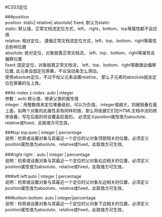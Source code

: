 #CSS3定位

###position<br/>
position: static| relative| absolute| fixed, 默认为static 
<br/>
static: 默认值，正常文档流定位方式，left， right，bottom，top等属性都不会应用<br/>
relative: 相对定位， 遵循正常文档流定位方式，left、top、bottom、right等属性会影响位置<br/>
absolute: 绝对定位，对象脱离正常文档流， left、top、bottom、right等属性会偏移位置<br/>
fixed: 固定定位，对象脱离正常文档流， left、top、bottom、right等数据会偏移位置, 此元素会固定在屏幕，不论滚动条怎么滑动。<br/>
使用absolute定位，不过不给父元素设置relative， 那么子元素的absolute就会定位在屏幕的左上角。

###z-index
z-index: auto | integer<br/>
参数：auto 默认值，继承父类的属性值<br/>
integer：用整数值来定位堆叠级别，可以为负值。 integer值越大，则被层叠在最上面，如两个对象的此属性具有同样的值，那么将依据它们在HTML文档中流的顺序层叠，写在后面的将会覆盖前面的。
必须定义position属性值为absolute、relative或fixed，此取值方可生效。


###top
top:auto | integer | percentage<br/>
说明：检索或设置对象与其最近一个定位的父对象顶部相关的位置。必须定义position属性值为absolute、relative或fixed，此取值方可生效。

###right
right：auto | integer | percentage<br/>
说明：检索或设置对象与其最近一个定位的父对象右边相关的位置，必须定义position属性值为absolute、relative或fixed，此取值方可生效。

###left
left:auto | integer | percentage<br/>
说明：检索或设置对象与其最近一个定位的父对象左边相关的位置，必须定义position属性值为absolute、relative或fixed，此取值方可生效。

###bottom
bottom: auto | integer|percentage<br/>
说明：检索或设置对象与其最近一个定位的父对象下边相关的位置，必须定义position属性值为absolute、relative或fixed，此取值方可生效。

